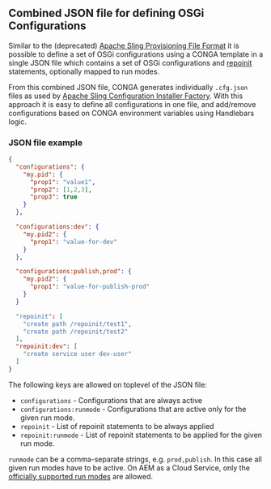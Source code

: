 ## Combined JSON file for defining OSGi Configurations

Similar to the (deprecated) [Apache Sling Provisioning File Format][sling-provisioning] it is possible to define a set of OSGi configurations using a CONGA template in a single JSON file which contains a set of OSGi configurations and [repoinit][sling-repoinit] statements, optionally mapped to run modes.

From this combined JSON file, CONGA generates individually `.cfg.json` files as used by [Apache Sling Configuration Installer Factory][sling-configuration-installer-factory-cfg-json]. With this approach it is easy to define all configurations in one file, and add/remove configurations based on CONGA environment variables using Handlebars logic.

### JSON file example

```json
{
  "configurations": {
    "my.pid": {
      "prop1": "value1",
      "prop2": [1,2,3],
      "prop3": true
    }
  },

  "configurations:dev": {
    "my.pid2": {
      "prop1": "value-for-dev"
    }
  },

  "configurations:publish,prod": {
    "my.pid2": {
      "prop1": "value-for-publish-prod"
    }
  }

  "repoinit": [
    "create path /repoinit/test1",
    "create path /repoinit/test2"
  ],
  "repoinit:dev": [
    "create service user dev-user"
  ]
}
```

The following keys are allowed on toplevel of the JSON file:

* `configurations` - Configurations that are always active
* `configurations:runmode` - Configurations that are active only for the given run mode.
* `repoinit` - List of repoinit statements to be always applied
* `repoinit:runmode` - List of repoinit statements to be applied for the given run mode.

`runmode` can be a comma-separate strings, e.g. `prod,publish`. In this case all given run modes have to be active. On AEM as a Cloud Service, only the [officially supported run modes][aemaacs-runmodes] are allowed.


[sling-provisioning]: https://sling.apache.org/documentation/development/slingstart.html
[sling-repoinit]: https://sling.apache.org/documentation/bundles/repository-initialization.html
[sling-configuration-installer-factory-cfg-json]: https://sling.apache.org/documentation/bundles/configuration-installer-factory.html#configuration-files-cfgjson
[aemaacs-runmodes]: https://experienceleague.adobe.com/docs/experience-manager-cloud-service/content/implementing/deploying/overview.html?lang=en#runmodes